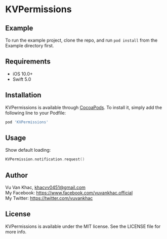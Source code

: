 # KVPermissions

## Example

To run the example project, clone the repo, and run `pod install` from the Example directory first.

## Requirements

* iOS 10.0+
* Swift 5.0

## Installation

KVPermissions is available through [CocoaPods](https://cocoapods.org). To install
it, simply add the following line to your Podfile:

```ruby
pod 'KVPermissions'
```

## Usage

Show default loading:
```swift
KVPermission.notification.request()
```

## Author

Vu Van Khac, khacvv0451@gmail.com<br/>
My Facebook: https://www.facebook.com/vuvankhac.official<br/>
My Twitter: https://twitter.com/vuvankhac<br/>

## License

KVPermissions is available under the MIT license. See the LICENSE file for more info.
